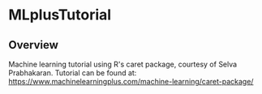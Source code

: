 # MLplusTutorial

## Overview
Machine learning tutorial using R's caret package, courtesy of Selva Prabhakaran. Tutorial can be found at: https://www.machinelearningplus.com/machine-learning/caret-package/

